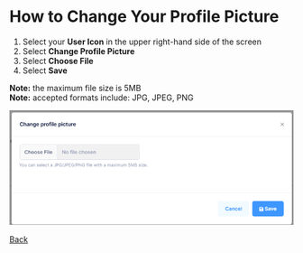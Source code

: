 # How to Change Your Profile Picture
1. Select your **User Icon** in the upper right-hand side of the screen
2. Select **Change Profile Picture**
3. Select **Choose File**
4. Select **Save**

**Note:** the maximum file size is 5MB\
**Note:** accepted formats include: JPG, JPEG, PNG

![change_profile_picture.PNG](../../images/reda_web_changeprofile.png)

[Back](../Account/settings.md)

